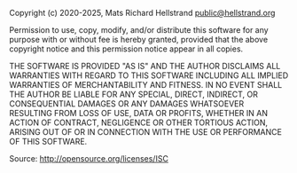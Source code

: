 ﻿Copyright (c) 2020-2025, Mats Richard Hellstrand <public@hellstrand.org>

Permission to use, copy, modify, and/or distribute this software for any purpose with or without fee is
hereby granted, provided that the above copyright notice and this permission notice appear in all copies.

THE SOFTWARE IS PROVIDED "AS IS" AND THE AUTHOR DISCLAIMS ALL WARRANTIES WITH REGARD TO THIS SOFTWARE INCLUDING
ALL IMPLIED WARRANTIES OF MERCHANTABILITY AND FITNESS. IN NO EVENT SHALL THE AUTHOR BE LIABLE FOR ANY SPECIAL,
DIRECT, INDIRECT, OR CONSEQUENTIAL DAMAGES OR ANY DAMAGES WHATSOEVER RESULTING FROM LOSS OF USE, DATA OR PROFITS,
WHETHER IN AN ACTION OF CONTRACT, NEGLIGENCE OR OTHER TORTIOUS ACTION, ARISING OUT OF OR IN CONNECTION WITH
THE USE OR PERFORMANCE OF THIS SOFTWARE.

Source: http://opensource.org/licenses/ISC
